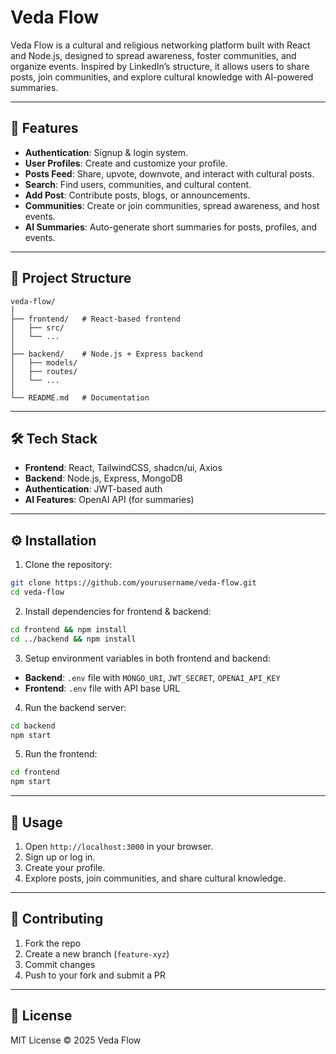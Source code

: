 # Veda Flow

Veda Flow is a cultural and religious networking platform built with React and Node.js, designed to spread awareness, foster communities, and organize events. Inspired by LinkedIn’s structure, it allows users to share posts, join communities, and explore cultural knowledge with AI-powered summaries.

---

## 🚀 Features

* **Authentication**: Signup & login system.
* **User Profiles**: Create and customize your profile.
* **Posts Feed**: Share, upvote, downvote, and interact with cultural posts.
* **Search**: Find users, communities, and cultural content.
* **Add Post**: Contribute posts, blogs, or announcements.
* **Communities**: Create or join communities, spread awareness, and host events.
* **AI Summaries**: Auto-generate short summaries for posts, profiles, and events.

---

## 📂 Project Structure

```
veda-flow/
│
├── frontend/   # React-based frontend
│   ├── src/
│   └── ...
│
├── backend/    # Node.js + Express backend
│   ├── models/
│   ├── routes/
│   └── ...
│
└── README.md   # Documentation
```

---

## 🛠️ Tech Stack

* **Frontend**: React, TailwindCSS, shadcn/ui, Axios
* **Backend**: Node.js, Express, MongoDB
* **Authentication**: JWT-based auth
* **AI Features**: OpenAI API (for summaries)

---

## ⚙️ Installation

1. Clone the repository:

```bash
git clone https://github.com/yourusername/veda-flow.git
cd veda-flow
```

2. Install dependencies for frontend & backend:

```bash
cd frontend && npm install
cd ../backend && npm install
```

3. Setup environment variables in both frontend and backend:

* **Backend**: `.env` file with `MONGO_URI`, `JWT_SECRET`, `OPENAI_API_KEY`
* **Frontend**: `.env` file with API base URL

4. Run the backend server:

```bash
cd backend
npm start
```

5. Run the frontend:

```bash
cd frontend
npm start
```

---

## 📌 Usage

1. Open `http://localhost:3000` in your browser.
2. Sign up or log in.
3. Create your profile.
4. Explore posts, join communities, and share cultural knowledge.

---

## 🤝 Contributing

1. Fork the repo
2. Create a new branch (`feature-xyz`)
3. Commit changes
4. Push to your fork and submit a PR

---

## 📜 License

MIT License © 2025 Veda Flow
